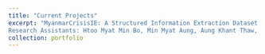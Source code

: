 ```yaml
---
title: "Current Projects"
excerpt: "MyanmarCrisisIE: A Structured Information Extraction Dataset for Crisis News in the Burmese Language (Funded By Department of Computer Engineering, KMUTT)
Research Assistants: Htoo Myat Min Bo, Min Myat Aung, Aung Khant Thaw, Zaw Lin Htut, Htet Arkar Kyaw"
collection: portfolio
---
```

